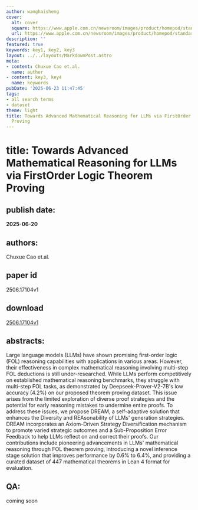 ```yaml
---
author: wanghaisheng
cover:
  alt: cover
  square: https://www.apple.com.cn/newsroom/images/product/homepod/standard/Apple-HomePod-hero-230118_big.jpg.large_2x.jpg
  url: https://www.apple.com.cn/newsroom/images/product/homepod/standard/Apple-HomePod-hero-230118_big.jpg.large_2x.jpg
description: ''
featured: true
keywords: key1, key2, key3
layout: ../../layouts/MarkdownPost.astro
meta:
- content: Chuxue Cao et.al.
  name: author
- content: key3, key4
  name: keywords
pubDate: '2025-06-23 11:47:45'
tags:
- all search terms
- dataset
theme: light
title: Towards Advanced Mathematical Reasoning for LLMs via FirstOrder Logic Theorem
  Proving
---
```


# title: Towards Advanced Mathematical Reasoning for LLMs via FirstOrder Logic Theorem Proving 
## publish date: 
**2025-06-20** 
## authors: 
  Chuxue Cao et.al. 
## paper id
2506.17104v1
## download
[2506.17104v1](http://arxiv.org/abs/2506.17104v1)
## abstracts:
Large language models (LLMs) have shown promising first-order logic (FOL) reasoning capabilities with applications in various areas. However, their effectiveness in complex mathematical reasoning involving multi-step FOL deductions is still under-researched. While LLMs perform competitively on established mathematical reasoning benchmarks, they struggle with multi-step FOL tasks, as demonstrated by Deepseek-Prover-V2-7B's low accuracy (4.2%) on our proposed theorem proving dataset. This issue arises from the limited exploration of diverse proof strategies and the potential for early reasoning mistakes to undermine entire proofs. To address these issues, we propose DREAM, a self-adaptive solution that enhances the Diversity and REAsonability of LLMs' generation strategies. DREAM incorporates an Axiom-Driven Strategy Diversification mechanism to promote varied strategic outcomes and a Sub-Proposition Error Feedback to help LLMs reflect on and correct their proofs. Our contributions include pioneering advancements in LLMs' mathematical reasoning through FOL theorem proving, introducing a novel inference stage solution that improves performance by 0.6% to 6.4%, and providing a curated dataset of 447 mathematical theorems in Lean 4 format for evaluation.
## QA:
coming soon
